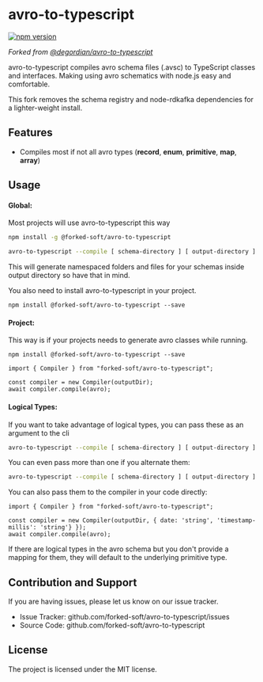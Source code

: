 avro-to-typescript 
========
[![npm version](https://badge.fury.io/js/%40chasdevs%2Favro-to-typescript.svg)](https://badge.fury.io/js/%40chasdevs%2Favro-to-typescript)

_Forked from [@degordian/avro-to-typescript](git@github.com:bornfight/avro-to-typescript.git)_

avro-to-typescript compiles avro schema files (.avsc) to TypeScript classes 
and interfaces. Making using avro schematics with node.js easy and comfortable.

This fork removes the schema registry and node-rdkafka dependencies for a lighter-weight install.


Features
--------

- Compiles most if not all avro types (**record**, **enum**, **primitive**, **map**, **array**)

Usage
-----

#### Global:
Most projects will use avro-to-typescript this way
```sh
npm install -g @forked-soft/avro-to-typescript

avro-to-typescript --compile [ schema-directory ] [ output-directory ]
```
This will generate namespaced folders and files for your schemas inside 
output directory so have that in mind.

You also need to install avro-to-typescript in your project.
```
npm install @forked-soft/avro-to-typescript --save
```

#### Project:
This way is if your projects needs to generate avro classes while running.
```
npm install @forked-soft/avro-to-typescript --save
```

    import { Compiler } from "forked-soft/avro-to-typescript";

    const compiler = new Compiler(outputDir);
    await compiler.compile(avro);

#### Logical Types:
If you want to take advantage of logical types, you can pass these as an argument to the cli
```sh
avro-to-typescript --compile [ schema-directory ] [ output-directory ] --logical-types [avro type] [typescript type]
```

You can even pass more than one if you alternate them:
```sh
avro-to-typescript --compile [ schema-directory ] [ output-directory ] --logical-types [avro type] [typescript type] [avro type] [typescript type]
```

You can also pass them to the compiler in your code directly:

    import { Compiler } from "forked-soft/avro-to-typescript";

    const compiler = new Compiler(outputDir, { date: 'string', 'timestamp-millis': 'string'} });
    await compiler.compile(avro);

If there are logical types in the avro schema but you don't provide a mapping for them, they will default to the underlying primitive type.

Contribution and Support
------------------------

If you are having issues, please let us know on our issue tracker.

- Issue Tracker: github.com/forked-soft/avro-to-typescript/issues
- Source Code: github.com/forked-soft/avro-to-typescript


License
-------

The project is licensed under the MIT license.

